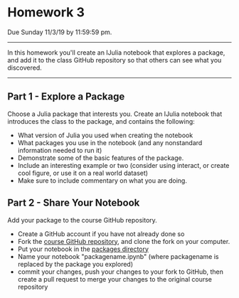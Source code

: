 # Homework 3

Due Sunday 11/3/19 by 11:59:59 pm.

---

In this homework you'll create an IJulia notebook that explores a package, and add it to the class GitHub repository so that others can see what you discovered.

---

## Part 1 - Explore a Package
Choose a Julia package that interests you.  Create an IJulia notebook that introduces the class to the package, and contains the following:
* What version of Julia you used when creating the notebook
* What packages you use in the notebook (and any nonstandard information needed to run it)
* Demonstrate some of the basic features of the package.
* Include an interesting example or two (consider using interact, or create cool figure, or use it on a real world dataset)
* Make sure to include commentary on what you are doing.

## Part 2 - Share Your Notebook
Add your package to the course GitHub repository.
* Create a GitHub account if you have not already done so
* Fork the [course GitHub repository](https://github.com/icme/cme257-advanced-julia), and clone the fork on your computer.
* Put your notebook in the [packages directory](https://github.com/icme/cme257-advanced-julia/tree/master/packages)
* Name your notebook "packagename.ipynb" (where packagename is replaced by the package you explored)
* commit your changes, push your changes to your fork to GitHub, then create a pull request to merge your changes to the original course repository
